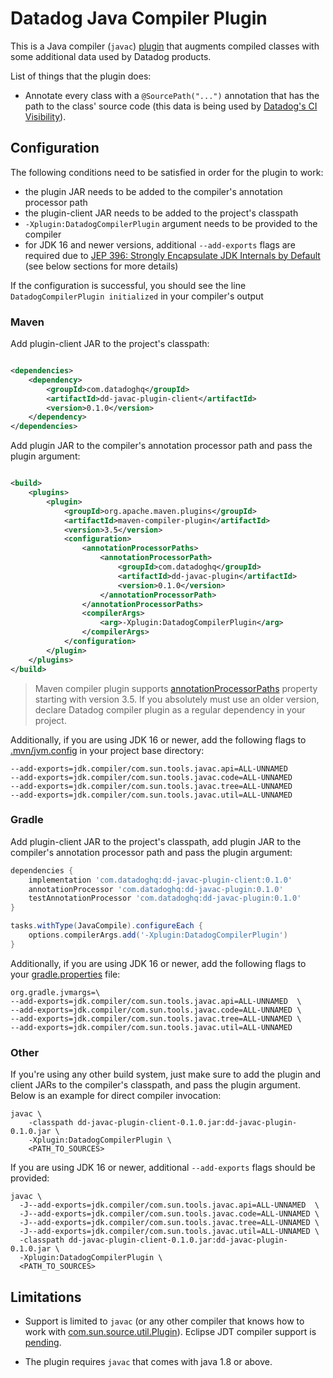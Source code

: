 # Datadog Java Compiler Plugin

This is a Java compiler (`javac`) [plugin](https://openjdk.org/groups/compiler/processing-code.html#plugin) that
augments compiled classes with some additional data used by Datadog products.

List of things that the plugin does:

- Annotate every class with a `@SourcePath("...")` annotation that has the path to the class' source code
  (this data is being used by [Datadog's CI Visibility](https://www.datadoghq.com/product/ci-cd-monitoring/)).

## Configuration

The following conditions need to be satisfied in order for the plugin to work:

- the plugin JAR needs to be added to the compiler's annotation processor path
- the plugin-client JAR needs to be added to the project's classpath
- `-Xplugin:DatadogCompilerPlugin` argument needs to be provided to the compiler
- for JDK 16 and newer versions, additional `--add-exports` flags are required due
  to [JEP 396: Strongly Encapsulate JDK Internals by Default](https://openjdk.org/jeps/396) (see below sections for more
  details)

If the configuration is successful, you should see the line `DatadogCompilerPlugin initialized` in your compiler's
output

### Maven

Add plugin-client JAR to the project's classpath:

```xml

<dependencies>
    <dependency>
        <groupId>com.datadoghq</groupId>
        <artifactId>dd-javac-plugin-client</artifactId>
        <version>0.1.0</version>
    </dependency>
</dependencies>
```

Add plugin JAR to the compiler's annotation processor path and pass the plugin argument:

```xml 

<build>
    <plugins>
        <plugin>
            <groupId>org.apache.maven.plugins</groupId>
            <artifactId>maven-compiler-plugin</artifactId>
            <version>3.5</version>
            <configuration>
                <annotationProcessorPaths>
                    <annotationProcessorPath>
                        <groupId>com.datadoghq</groupId>
                        <artifactId>dd-javac-plugin</artifactId>
                        <version>0.1.0</version>
                    </annotationProcessorPath>
                </annotationProcessorPaths>
                <compilerArgs>
                    <arg>-Xplugin:DatadogCompilerPlugin</arg>
                </compilerArgs>
            </configuration>
        </plugin>
    </plugins>
</build>
```

> Maven compiler plugin supports
> [annotationProcessorPaths](https://maven.apache.org/plugins/maven-compiler-plugin/compile-mojo.html#annotationProcessorPaths)
> property starting with version 3.5.
> If you absolutely must use an older version, declare Datadog compiler plugin as a regular dependency in your project.

Additionally, if you are using JDK 16 or newer, add the following flags
to [.mvn/jvm.config](https://maven.apache.org/configure.html#mvn-jvm-config-file) in your project base directory:

```
--add-exports=jdk.compiler/com.sun.tools.javac.api=ALL-UNNAMED
--add-exports=jdk.compiler/com.sun.tools.javac.code=ALL-UNNAMED
--add-exports=jdk.compiler/com.sun.tools.javac.tree=ALL-UNNAMED
--add-exports=jdk.compiler/com.sun.tools.javac.util=ALL-UNNAMED
```

### Gradle

Add plugin-client JAR to the project's classpath, add plugin JAR to the compiler's annotation processor path and pass
the plugin argument:

```groovy
dependencies {
    implementation 'com.datadoghq:dd-javac-plugin-client:0.1.0'
    annotationProcessor 'com.datadoghq:dd-javac-plugin:0.1.0'
    testAnnotationProcessor 'com.datadoghq:dd-javac-plugin:0.1.0'
}

tasks.withType(JavaCompile).configureEach {
    options.compilerArgs.add('-Xplugin:DatadogCompilerPlugin')
}
```

Additionally, if you are using JDK 16 or newer, add the following flags to your
[gradle.properties](https://docs.gradle.org/current/userguide/build_environment.html#sec:gradle_configuration_properties)
file:

```
org.gradle.jvmargs=\
--add-exports=jdk.compiler/com.sun.tools.javac.api=ALL-UNNAMED  \
--add-exports=jdk.compiler/com.sun.tools.javac.code=ALL-UNNAMED \
--add-exports=jdk.compiler/com.sun.tools.javac.tree=ALL-UNNAMED \
--add-exports=jdk.compiler/com.sun.tools.javac.util=ALL-UNNAMED
```

### Other

If you're using any other build system, just make sure to add the plugin and client JARs to the compiler's classpath,
and pass the plugin argument.
Below is an example for direct compiler invocation:

```shell
javac \
    -classpath dd-javac-plugin-client-0.1.0.jar:dd-javac-plugin-0.1.0.jar \
    -Xplugin:DatadogCompilerPlugin \
    <PATH_TO_SOURCES>
```

If you are using JDK 16 or newer, additional `--add-exports` flags should be provided:

```shell
javac \
  -J--add-exports=jdk.compiler/com.sun.tools.javac.api=ALL-UNNAMED  \
  -J--add-exports=jdk.compiler/com.sun.tools.javac.code=ALL-UNNAMED \
  -J--add-exports=jdk.compiler/com.sun.tools.javac.tree=ALL-UNNAMED \
  -J--add-exports=jdk.compiler/com.sun.tools.javac.util=ALL-UNNAMED \
  -classpath dd-javac-plugin-client-0.1.0.jar:dd-javac-plugin-0.1.0.jar \
  -Xplugin:DatadogCompilerPlugin \
  <PATH_TO_SOURCES>
```

## Limitations

- Support is limited to `javac` (or any other compiler that knows how to work
  with [com.sun.source.util.Plugin](https://docs.oracle.com/javase/8/docs/jdk/api/javac/tree/com/sun/source/util/Plugin.html)).
  Eclipse JDT compiler support is [pending](https://bugs.eclipse.org/bugs/show_bug.cgi?id=574899).

- The plugin requires `javac` that comes with java 1.8 or above.